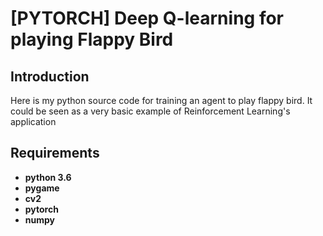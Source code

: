 # [PYTORCH] Deep Q-learning for playing Flappy Bird

## Introduction

Here is my python source code for training an agent to play flappy bird. It could be seen as a very basic example of Reinforcement Learning's application

## Requirements

* **python 3.6**
* **pygame**
* **cv2**
* **pytorch** 
* **numpy**
